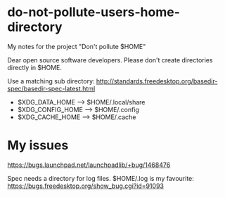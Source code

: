 # do-not-pollute-users-home-directory
My notes for the project "Don't pollute $HOME"

Dear open source software developers. Please don't create directories directly in $HOME.

Use a matching sub directory: http://standards.freedesktop.org/basedir-spec/basedir-spec-latest.html

 * $XDG_DATA_HOME --> $HOME/.local/share
 * $XDG_CONFIG_HOME --> $HOME/.config
 * $XDG_CACHE_HOME --> $HOME/.cache

# My issues

https://bugs.launchpad.net/launchpadlib/+bug/1468476

Spec needs a directory for log files. $HOME/.log is my favourite:
https://bugs.freedesktop.org/show_bug.cgi?id=91093
